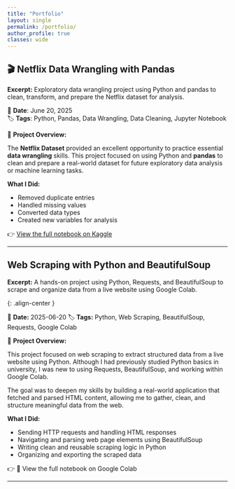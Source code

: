 ```yaml
---
title: "Portfolio"
layout: single
permalink: /portfolio/
author_profile: true
classes: wide
---
```


## 🎬 Netflix Data Wrangling with Pandas

**Excerpt:** Exploratory data wrangling project using Python and pandas to clean, transform, and prepare the Netflix dataset for analysis.

📅 **Date**: June 20, 2025  
🏷️ **Tags**: Python, Pandas, Data Wrangling, Data Cleaning, Jupyter Notebook

📄 **Project Overview:**

The **Netflix Dataset** provided an excellent opportunity to practice essential **data wrangling** skills. This project focused on using Python and **pandas** to clean and prepare a real-world dataset for future exploratory data analysis or machine learning tasks.

**What I Did:**
- Removed duplicate entries
- Handled missing values
- Converted data types
- Created new variables for analysis

👉 [View the full notebook on Kaggle](https://www.kaggle.com/code/mercymogambi/netflix-data-wrangling)

---
## Web Scraping with Python and BeautifulSoup
**Excerpt:** A hands-on project using Python, Requests, and BeautifulSoup to scrape and organize data from a live website using Google Colab.

{: .align-center }

📅 **Date:** 2025-06-20
🏷️ **Tags:** Python, Web Scraping, BeautifulSoup, Requests, Google Colab

📄 **Project Overview:**

This project focused on web scraping to extract structured data from a live website using Python. Although I had previously studied Python basics in university, I was new to using Requests, BeautifulSoup, and working within Google Colab.

The goal was to deepen my skills by building a real-world application that fetched and parsed HTML content, allowing me to gather, clean, and structure meaningful data from the web.

**What I Did:**

- Sending HTTP requests and handling HTML responses
- Navigating and parsing web page elements using BeautifulSoup
- Writing clean and reusable scraping logic in Python
- Organizing and exporting the scraped data

👉 🔗 View the full notebook on Google Colab

---
